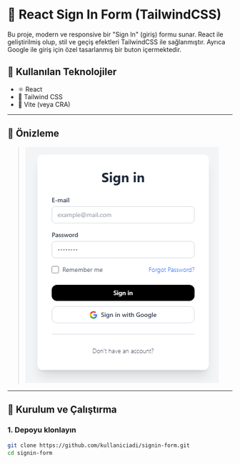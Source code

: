 # 🔐 React Sign In Form (TailwindCSS)

Bu proje, modern ve responsive bir "Sign In" (giriş) formu sunar. React ile geliştirilmiş olup, stil ve geçiş efektleri TailwindCSS ile sağlanmıştır. Ayrıca Google ile giriş için özel tasarlanmış bir buton içermektedir.

## 🧰 Kullanılan Teknolojiler

- ⚛️ React
- 🎨 Tailwind CSS
- 🚀 Vite (veya CRA)

---

## 📸 Önizleme

> ![Preview](images/Untitled.png)

---

## 🚀 Kurulum ve Çalıştırma

### 1. Depoyu klonlayın

```bash
git clone https://github.com/kullaniciadi/signin-form.git
cd signin-form

